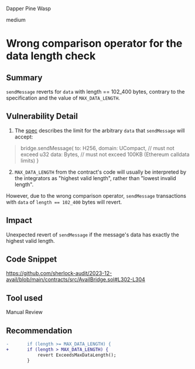 Dapper Pine Wasp

medium

# Wrong comparison operator for the data length check

## Summary
`sendMessage` reverts for `data` with length == 102_400 bytes, contrary to the specification and the value of `MAX_DATA_LENGTH`.

## Vulnerability Detail
1. The [spec](https://avail-project.notion.site/The-Avail-Bridge-Public-Copy-a00c2aa4937d496ea346d02a6bb119ff) describes the limit for the arbitrary `data` that `sendMessage` will accept:

> bridge.sendMessage(
  to: H256,
  domain: UCompact, // must not exceed u32
  data: Bytes, // must not exceed 100KB (Ethereum calldata limits)
}
2. `MAX_DATA_LENGTH` from the contract's code will usually be interpreted by the integrators as "highest valid length", rather than "lowest invalid length".

However, due to the wrong comparison operator, `sendMessage` transactions with `data` of `length == 102_400` bytes will revert.

## Impact

Unexpected revert of `sendMessage` if the message's data has exactly the highest valid length.

## Code Snippet
https://github.com/sherlock-audit/2023-12-avail/blob/main/contracts/src/AvailBridge.sol#L302-L304
## Tool used

Manual Review

## Recommendation
```diff
-       if (length >= MAX_DATA_LENGTH) {
+       if (length > MAX_DATA_LENGTH) {
            revert ExceedsMaxDataLength();
        }
```
